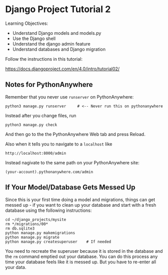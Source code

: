 
Django Project Tutorial 2
=========================

Learning Objectives:

* Understand Django models and models.py
* Use the Django shell
* Understand the django admin feature
* Understand databases and Django migration

Follow the instructions in this tutorial:

https://docs.djangoproject.com/en/4.0/intro/tutorial02/

Notes for PythonAnywhere
------------------------

Remember that you never use `runserver` on PythonAnywhere:

    python3 manage.py runserver     # <-- Never run this on pythonanywhere

Instead after you change files, run

    python3 manage.py check

And then go to the the PythonAnywhere Web tab and press Reload.

Also when it tells you to navigate to a `localhost` like

    http://localhost:8000/admin

Instead nagivate to the same path on your PythonAnywhere site:

    (your-account).pythonanywhere.com/admin

If Your Model/Database Gets Messed Up
-------------------------------------

Since this is your first time doing a model and migrations, things can
get messed up - if you want to clean up your database and start with a
fresh database using the following instructions:

    cd ~/django_projects/mysite
    rm */migrations/00*
    rm db.sqlite3
    python manage.py makemigrations
    python manage.py migrate
    python manage.py createsuperuser    # If needed

You need to recreate the superuser because it is stored in the database
and the `rm` command emptied out your database.  You can do
this process any time your database feels like it is messed up.  But
you have to re-enter all your data.


